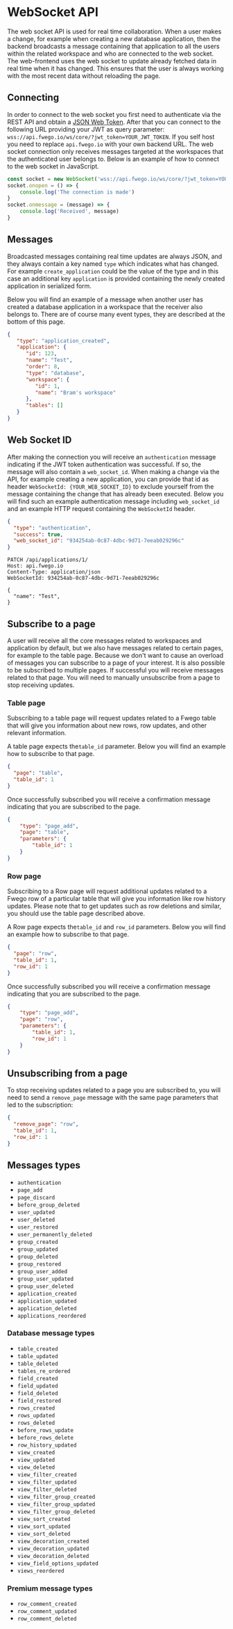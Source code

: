 # WebSocket API

The web socket API is used for real time collaboration. When a user makes a change, for
example when creating a new database application, then the backend broadcasts a message
containing that application to all the users within the related workspace and who are
connected to the web socket. The web-frontend uses the web socket to update already
fetched data in real time when it has changed. This ensures that the user is always
working with the most recent data without reloading the page.

## Connecting

In order to connect to the web socket you first need to authenticate via the REST API
and obtain a [JSON Web Token](https://jwt.io/). After that you can connect to the
following URL providing your JWT as query parameter: 
`wss://api.fwego.io/ws/core/?jwt_token=YOUR_JWT_TOKEN`. If you self host
you need to replace `api.fwego.io` with your own backend URL. The web socket
connection only receives messages targeted at the workspaces that the authenticated user
belongs to. Below is an example of how to connect to the web socket in JavaScript.

```javascript
const socket = new WebSocket('wss://api.fwego.io/ws/core/?jwt_token=YOUR_JWT_TOKEN')
socket.onopen = () => {
    console.log('The connection is made')
}
socket.onmessage = (message) => {
    console.log('Received', message)
}
```

## Messages

Broadcasted messages containing real time updates are always JSON, and they
always contain a key named `type` which indicates what has changed. For example
`create_application` could be the value of the type and in this case an additional key
`application` is provided containing the newly created application in serialized form.

Below you will find an example of a message when another user has created a database
application in a workspace that the receiver also belongs to. There are of course many event
types, they are described at the bottom of this page.

```json
{
   "type": "application_created",
   "application": {
      "id": 123,
      "name": "Test",
      "order": 8,
      "type": "database",
      "workspace": {
         "id": 1,
         "name": "Bram's workspace"
      },
      "tables": []
   }
}
```

## Web Socket ID

After making the connection you will receive an `authentication` message indicating if
the JWT token authentication was successful. If so, the message will also contain a
`web_socket_id`. When making a change via the API, for example creating a new
application, you can provide that id as header `WebSocketId: {YOUR_WEB_SOCKET_ID}` to
exclude yourself from the message containing the change that has already been executed.
Below you will find such an example authentication message including `web_socket_id`
and an example HTTP request containing the `WebSocketId` header.

```json
{
  "type": "authentication",
  "success": true,
  "web_socket_id": "934254ab-0c87-4dbc-9d71-7eeab029296c"
}
```

```
PATCH /api/applications/1/
Host: api.fwego.io
Content-Type: application/json
WebSocketId: 934254ab-0c87-4dbc-9d71-7eeab029296c

{
  "name": "Test",
}
```

## Subscribe to a page

A user will receive all the core messages related to workspaces and application by default,
but we also have messages related to certain pages, for example to the table page.
Because we don't want to cause an overload of messages you can subscribe to a page of your interest. It is also possible to be subscribed to multiple pages. If
successful you will receive messages related to that page. You will need to manually unsubscribe from a page to stop receiving updates.

### Table page

Subscribing to a table page will request updates related to a Fwego table that will
give you information about new rows, row updates, and other relevant information. 

A table page expects the`table_id` parameter. Below you will find an example how to subscribe to that page.

```json
{
  "page": "table",
  "table_id": 1
}
```

Once successfully subscribed you will receive a confirmation message indicating that you
are subscribed to the page.

```json
{
    "type": "page_add",
    "page": "table",
    "parameters": {
        "table_id": 1
    }
}
```

### Row page

Subscribing to a Row page will request additional updates related to a Fwego row of a particular table that will give you information like row history updates. Please note that to get updates such as row deletions and similar, you should use the table page described above.

A Row page expects the`table_id` and `row_id` parameters. Below you will find an example how to subscribe to that page.

```json
{
  "page": "row",
  "table_id": 1,
  "row_id": 1
}
```

Once successfully subscribed you will receive a confirmation message indicating that you
are subscribed to the page.

```json
{
    "type": "page_add",
    "page": "row",
    "parameters": {
        "table_id": 1,
        "row_id": 1
    }
}
```

## Unsubscribing from a page

To stop receiving updates related to a page you are subscribed to, you will need to send a `remove_page` message with the same page parameters that led to the subscription:

```json
{
  "remove_page": "row",
  "table_id": 1,
  "row_id": 1
}
```

## Messages types

* `authentication`
* `page_add`
* `page_discard`
* `before_group_deleted`
* `user_updated`
* `user_deleted`
* `user_restored`
* `user_permanently_deleted`
* `group_created`
* `group_updated`
* `group_deleted`
* `group_restored`
* `group_user_added`
* `group_user_updated`
* `group_user_deleted`
* `application_created`
* `application_updated`
* `application_deleted`
* `applications_reordered`

### Database message types

* `table_created`
* `table_updated`
* `table_deleted`
* `tables_re_ordered`
* `field_created`
* `field_updated`
* `field_deleted`
* `field_restored`
* `rows_created`
* `rows_updated`
* `rows_deleted`
* `before_rows_update`
* `before_rows_delete`
* `row_history_updated`
* `view_created`
* `view_updated`
* `view_deleted`
* `view_filter_created`
* `view_filter_updated`
* `view_filter_deleted`
* `view_filter_group_created`
* `view_filter_group_updated`
* `view_filter_group_deleted`
* `view_sort_created`
* `view_sort_updated`
* `view_sort_deleted`
* `view_decoration_created`
* `view_decoration_updated`
* `view_decoration_deleted`
* `view_field_options_updated`
* `views_reordered`

### Premium message types

* `row_comment_created`
* `row_comment_updated`
* `row_comment_deleted`
